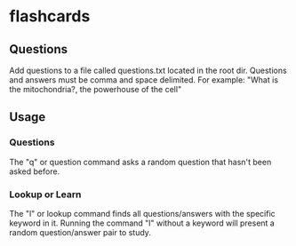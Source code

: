 # flashcards
## Questions
Add questions to a file called questions.txt located in the root dir. Questions and answers must be comma and space delimited.
For example:
"What is the mitochondria?, the powerhouse of the cell"

## Usage
### Questions
The "q" or question command asks a random question that hasn't been asked before.
### Lookup or Learn
The "l" <keyword> or lookup command finds all questions/answers with the specific keyword in it. Running the command "l" without a keyword will present a random question/answer pair to study.

